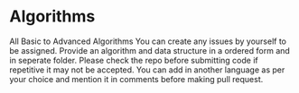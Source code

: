 # Algorithms
All Basic to Advanced Algorithms
You can create any issues by yourself to be assigned.
Provide an algorithm and data structure in a ordered form and in seperate folder.
Please check the repo before submitting code if repetitive it may not be accepted.
You can add in another language as per your choice and mention it in comments before making pull request.
